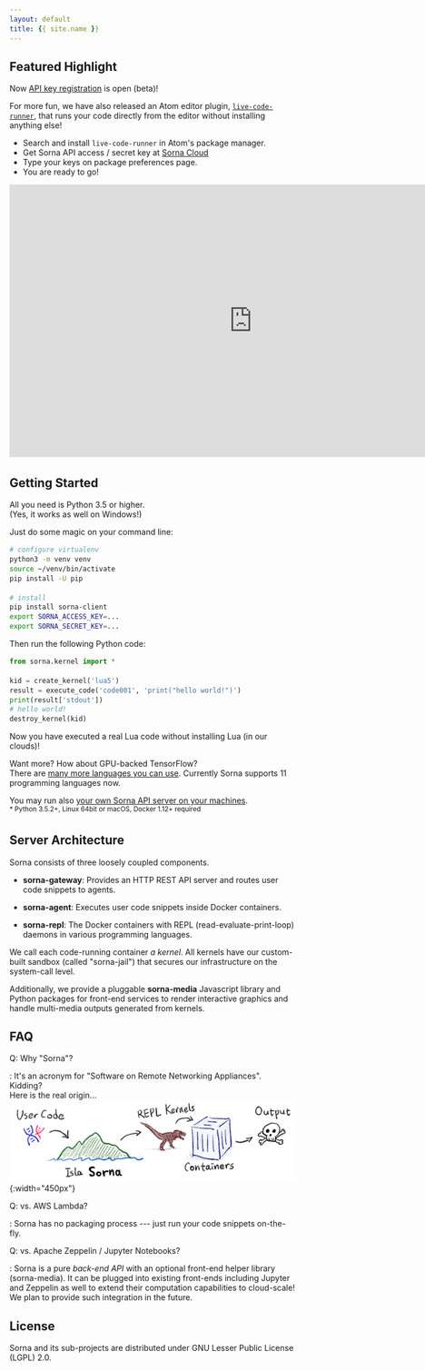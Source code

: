 ```yaml
---
layout: default
title: {{ site.name }}
---
```


## Featured Highlight

Now [API key registration](https://cloud.sorna.io) is open (beta)!

For more fun, we have also released an Atom editor plugin,
[`live-code-runner`](https://atom.io/packages/live-code-runner),
that runs your code directly from the editor without installing anything else!

 * Search and install `live-code-runner` in Atom's package manager.
 * Get Sorna API access / secret key at [Sorna Cloud](https://cloud.sorna.io)
 * Type your keys on package preferences page.
 * You are ready to go!

<div class="video-container">
  <iframe width="853" height="480" src="https://www.youtube.com/embed/IVX1SClEaMY" frameborder="0" allowfullscreen></iframe>
</div>

## Getting Started

All you need is Python 3.5 or higher.  
(Yes, it works as well on Windows!)

Just do some magic on your command line:

```sh
# configure virtualenv
python3 -m venv venv
source ~/venv/bin/activate
pip install -U pip

# install
pip install sorna-client
export SORNA_ACCESS_KEY=...
export SORNA_SECRET_KEY=...
```

Then run the following Python code:

```python
from sorna.kernel import *

kid = create_kernel('lua5')
result = execute_code('code001', 'print("hello world!")')
print(result['stdout'])
# hello world!
destroy_kernel(kid)
```

Now you have executed a real Lua code without installing Lua (in our clouds)!  

Want more? How about GPU-backed TensorFlow?  
There are [many more languages you can use](http://github.com/lablup/sorna-repl).
Currently Sorna supports 11 programming languages now.

You may run also [your own Sorna API server on your machines](https://github.com/lablup/sorna).  
<sup>* Python 3.5.2+, Linux 64bit or macOS, Docker 1.12+ required</sup>

## Server Architecture

Sorna consists of three loosely coupled components.

 * **sorna-gateway**: Provides an HTTP REST API server and routes user code snippets to agents.

 * **sorna-agent**: Executes user code snippets inside Docker containers.

 * **sorna-repl**: The Docker containers with REPL (read-evaluate-print-loop) daemons in various programming languages.

We call each code-running container *a kernel*.
All kernels have our custom-built sandbox (called "sorna-jail") that secures our infrastructure on the system-call level.

Additionally, we provide a pluggable **sorna-media** Javascript library and Python packages for front-end services to render interactive graphics and handle multi-media outputs generated from kernels.

## FAQ

Q: Why "Sorna"?

 : It's an acronym for "Software on Remote Networking Appliances". Kidding?  
   Here is the real origin...  
   ![Concept of Sorna](concept-of-sorna.png){:width="450px"}

Q: vs. AWS Lambda?

 : Sorna has no packaging process --- just run your code snippets on-the-fly.

Q: vs. Apache Zeppelin / Jupyter Notebooks?

 : Sorna is a pure *back-end API* with an optional front-end helper library (sorna-media).
   It can be plugged into existing front-ends including Jupyter and Zeppelin as well to extend their computation capabilities to cloud-scale!
   We plan to provide such integration in the future.


## License

Sorna and its sub-projects are distributed under GNU Lesser Public License (LGPL) 2.0.
